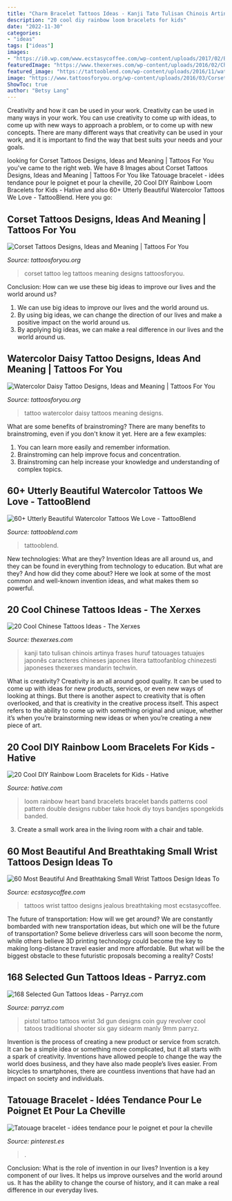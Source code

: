 ```yaml
---
title: "Charm Bracelet Tattoos Ideas - Kanji Tato Tulisan Chinois Artinya Frases Huruf Tatouages Tatuajes Japonês Caracteres Chineses Japones Litera Tattoofanblog Chinezesti Japoneses Thexerxes Mandarin Techwin"
description: "20 cool diy rainbow loom bracelets for kids"
date: "2022-11-30"
categories:
- "ideas"
tags: ["ideas"]
images:
- "https://i0.wp.com/www.ecstasycoffee.com/wp-content/uploads/2017/02/Black-and-Gray-Mountainscape.jpg?resize=600%2C938"
featuredImage: "https://www.thexerxes.com/wp-content/uploads/2016/02/Chinese-Tattoo-Designs-for-Men.jpg"
featured_image: "https://tattooblend.com/wp-content/uploads/2016/11/watercolor-forest-tattoo.jpg"
image: "https://www.tattoosforyou.org/wp-content/uploads/2016/03/Corset-Leg-Tattoo.jpg"
ShowToc: true
author: "Betsy Lang"
---
```



Creativity and how it can be used in your work.
Creativity can be used in many ways in your work. You can use creativity to come up with ideas, to come up with new ways to approach a problem, or to come up with new concepts. There are many different ways that creativity can be used in your work, and it is important to find the way that best suits your needs and your goals.

	

		
looking for Corset Tattoos Designs, Ideas and Meaning | Tattoos For You you've came to the right web. We have 8 Images about Corset Tattoos Designs, Ideas and Meaning | Tattoos For You like Tatouage bracelet - idées tendance pour le poignet et pour la cheville, 20 Cool DIY Rainbow Loom Bracelets for Kids - Hative and also 60+ Utterly Beautiful Watercolor Tattoos We Love - TattooBlend. Here you go:
		
    
## Corset Tattoos Designs, Ideas And Meaning | Tattoos For You

<img loading=lazy src="https://www.tattoosforyou.org/wp-content/uploads/2016/03/Corset-Leg-Tattoo.jpg" onerror="this.onerror=null;this.src='https://tse3.mm.bing.net/th?id=OIP.g6Kp9sstCg6Vz3XfDUeYZAHaJ4&amp;pid=15.1';" alt="Corset Tattoos Designs, Ideas and Meaning | Tattoos For You">

_Source: tattoosforyou.org_

>corset tattoo leg tattoos meaning designs tattoosforyou. 

	

Conclusion: How can we use these big ideas to improve our lives and the world around us?
1. We can use big ideas to improve our lives and the world around us. 
2. By using big ideas, we can change the direction of our lives and make a positive impact on the world around us. 
3. By applying big ideas, we can make a real difference in our lives and the world around us.

    
## Watercolor Daisy Tattoo Designs, Ideas And Meaning | Tattoos For You

<img loading=lazy src="https://www.tattoosforyou.org/wp-content/uploads/2017/10/Watercolor-Tattoo-Daisy.jpg" onerror="this.onerror=null;this.src='https://tse4.mm.bing.net/th?id=OIP.DoFILPP7nTNxCzU5utQIbwHaJ3&amp;pid=15.1';" alt="Watercolor Daisy Tattoo Designs, Ideas and Meaning | Tattoos For You">

_Source: tattoosforyou.org_

>tattoo watercolor daisy tattoos meaning designs. 

	

What are some benefits of brainstroming?
There are many benefits to brainstroming, even if you don't know it yet. Here are a few examples: 
1. You can learn more easily and remember information. 
2. Brainstroming can help improve focus and concentration. 
3. Brainstroming can help increase your knowledge and understanding of complex topics.

    
## 60+ Utterly Beautiful Watercolor Tattoos We Love - TattooBlend

<img loading=lazy src="https://tattooblend.com/wp-content/uploads/2016/11/watercolor-forest-tattoo.jpg" onerror="this.onerror=null;this.src='https://tse3.mm.bing.net/th?id=OIP.K8sxniNMxNVAqNkQ3myU-gHaHT&amp;pid=15.1';" alt="60+ Utterly Beautiful Watercolor Tattoos We Love - TattooBlend">

_Source: tattooblend.com_

>tattooblend. 

	

New technologies: What are they?
Invention Ideas are all around us, and they can be found in everything from technology to education. But what are they? And how did they come about? Here we look at some of the most common and well-known invention ideas, and what makes them so powerful.

    
## 20 Cool Chinese Tattoos Ideas - The Xerxes

<img loading=lazy src="https://www.thexerxes.com/wp-content/uploads/2016/02/Chinese-Tattoo-Designs-for-Men.jpg" onerror="this.onerror=null;this.src='https://tse2.mm.bing.net/th?id=OIP.tqn0wX6-CzpZtZ-6nJftmgHaJ4&amp;pid=15.1';" alt="20 Cool Chinese Tattoos Ideas - The Xerxes">

_Source: thexerxes.com_

>kanji tato tulisan chinois artinya frases huruf tatouages tatuajes japonês caracteres chineses japones litera tattoofanblog chinezesti japoneses thexerxes mandarin techwin. 

	

What is creativity?
Creativity is an all around good quality. It can be used to come up with ideas for new products, services, or even new ways of looking at things. But there is another aspect to creativity that is often overlooked, and that is creativity in the creative process itself. This aspect refers to the ability to come up with something original and unique, whether it’s when you’re brainstorming new ideas or when you’re creating a new piece of art.

    
## 20 Cool DIY Rainbow Loom Bracelets For Kids - Hative

<img loading=lazy src="https://hative.com/wp-content/uploads/2014/10/rainbow-loom-bracelets/8-heart-rainbow-loom-bracelet.jpg" onerror="this.onerror=null;this.src='https://tse3.mm.bing.net/th?id=OIP.m8EBpl_ZQbQDw5WTFTrP-QHaJ6&amp;pid=15.1';" alt="20 Cool DIY Rainbow Loom Bracelets for Kids - Hative">

_Source: hative.com_

>loom rainbow heart band bracelets bracelet bands patterns cool pattern double designs rubber take hook diy toys bandjes spongekids banded. 

	

3. Create a small work area in the living room with a chair and table. 

    
## 60 Most Beautiful And Breathtaking Small Wrist Tattoos Design Ideas To

<img loading=lazy src="https://i0.wp.com/www.ecstasycoffee.com/wp-content/uploads/2017/02/Black-and-Gray-Mountainscape.jpg?resize=600%2C938" onerror="this.onerror=null;this.src='https://tse3.mm.bing.net/th?id=OIP.6BZNlz5q0o5CPjacYthP-wHaLl&amp;pid=15.1';" alt="60 Most Beautiful And Breathtaking Small Wrist Tattoos Design Ideas To">

_Source: ecstasycoffee.com_

>tattoos wrist tattoo designs jealous breathtaking most ecstasycoffee. 

	

The future of transportation: How will we get around?
We are constantly bombarded with new transportation ideas, but which one will be the future of transportation? Some believe driverless cars will soon become the norm, while others believe 3D printing technology could become the key to making long-distance travel easier and more affordable. But what will be the biggest obstacle to these futuristic proposals becoming a reality? Costs!

    
## 168 Selected Gun Tattoos Ideas - Parryz.com

<img loading=lazy src="http://parryz.com/wp-content/uploads/2017/11/Little-Gun-Tattoo.jpg" onerror="this.onerror=null;this.src='https://tse4.mm.bing.net/th?id=OIP.mkrnoTTtZdmFGIYNefklWwHaHa&amp;pid=15.1';" alt="168 Selected Gun Tattoos Ideas - Parryz.com">

_Source: parryz.com_

>pistol tattoo tattoos wrist 3d gun designs coin guy revolver cool tatoos traditional shooter six gay sidearm manly 9mm parryz. 

	

Invention is the process of creating a new product or service from scratch. It can be a simple idea or something more complicated, but it all starts with a spark of creativity. Inventions have allowed people to change the way the world does business, and they have also made people’s lives easier. From bicycles to smartphones, there are countless inventions that have had an impact on society and individuals.

    
## Tatouage Bracelet - Idées Tendance Pour Le Poignet Et Pour La Cheville

<img loading=lazy src="https://i.pinimg.com/736x/66/c9/58/66c958589ea39cbaee60e5056eef1e71.jpg" onerror="this.onerror=null;this.src='https://tse1.mm.bing.net/th?id=OIP.3sANKvdyC_cWylr7kfCz0gHaNK&amp;pid=15.1';" alt="Tatouage bracelet - idées tendance pour le poignet et pour la cheville">

_Source: pinterest.es_

>. 

	

Conclusion: What is the role of invention in our lives?
Invention is a key component of our lives. It helps us improve ourselves and the world around us. It has the ability to change the course of history, and it can make a real difference in our everyday lives.

